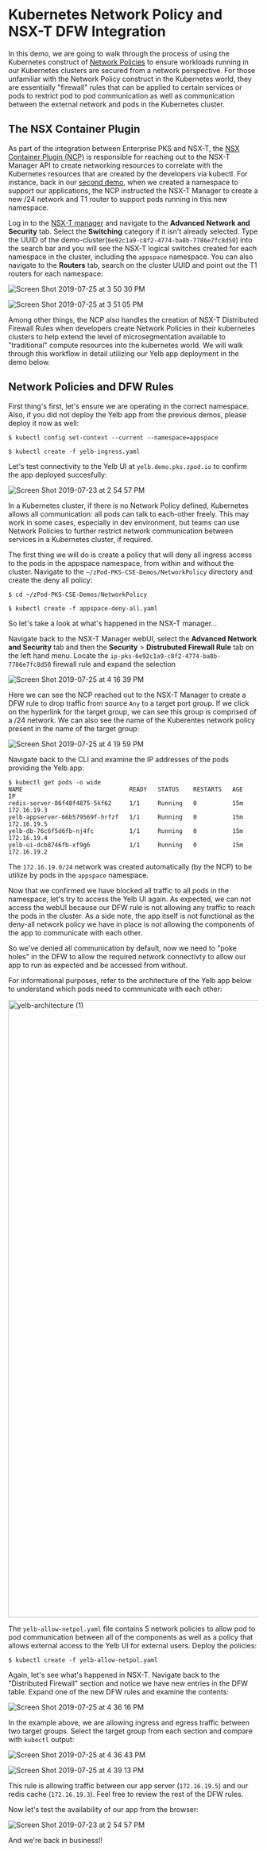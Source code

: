 # Kubernetes Network Policy and NSX-T DFW Integration

In this demo, we are going to walk through the process of using the Kubernetes construct of [Network Policies](https://kubernetes.io/docs/concepts/services-networking/network-policies/) to ensure workloads running in our Kubernetes clusters are secured from a network perspective. For those unfamiliar with the Network Policy construct in the Kubernetes world, they are essentially "firewall" rules that can be applied to certain services or pods to restrict pod to pod communication as well as communication between the external network and pods in the Kubernetes cluster.

## The NSX Container Plugin

As part of the integration between Enterprise PKS and NSX-T, the [NSX Container Plugin (NCP)](https://docs.vmware.com/en/VMware-NSX-T-Data-Center/2.4/com.vmware.nsxt.ncp_kubernetes.do) is responsible for reaching out to the NSX-T Manager API to create networking resources to correlate with the Kubernetes resources that are created by the developers via kubectl. For instance, back in our [second demo](https://github.com/mann1mal/zPod-PKS-CSE-Demos/tree/master/GuestbookDemo), when we created a namespace to support our applications, the NCP instructed the NSX-T Manager to create a new /24 network and T1 router to support pods running in this new namespace.

Log in to the [NSX-T manager](https://nsx.pks.zpod.io) and navigate to the **Advanced Network and Security** tab. Select the **Switching** category if it isn't already selected. Type the UUID of the demo-cluster(`6e92c1a9-c8f2-4774-ba8b-7786e7fc8d50`) into the search bar and you will see the NSX-T logical switches created for each namespace in the cluster, including the `appspace` namespace. You can also navigate to the **Routers** tab, search on the cluster UUID and point out the T1 routers for each namespace:

![Screen Shot 2019-07-25 at 3 50 30 PM](https://user-images.githubusercontent.com/32826912/61904215-5ef6da00-aef4-11e9-8049-04159ad5e86d.png)

![Screen Shot 2019-07-25 at 3 51 05 PM](https://user-images.githubusercontent.com/32826912/61904220-63bb8e00-aef4-11e9-9b2c-06a4f6b62e75.png)

Among other things, the NCP also handles the creation of NSX-T Distributed Firewall Rules when developers create Network Policies in their kubernetes clusters to help extend the level of microsegmentation available to "traditional" compute resources into the kubernetes world. We will walk through this workflow in detail utilizing our Yelb app deployment in the demo below.

## Network Policies and DFW Rules

First thing's first, let's ensure we are operating in the correct namespace. Also, if you did not deploy the Yelb app from the previous demos, please deploy it now as well:
~~~
$ kubectl config set-context --current --namespace=appspace
~~~
~~~
$ kubectl create -f yelb-ingress.yaml
~~~
Let's test connectivity to the Yelb UI at `yelb.demo.pks.zpod.io` to confirm the app deployed succesfully:

![Screen Shot 2019-07-23 at 2 54 57 PM](https://user-images.githubusercontent.com/32826912/61739173-eb20ca00-ad59-11e9-9a76-6af44e8476bf.png)

In a Kubernetes cluster, if there is no Network Policy defined, Kubernetes allows all communication: all pods can talk to each-other freely. This may work in some cases, especially in dev environment, but teams can use Network Policies to further restrict network communication between services in a Kubernetes cluster, if required.

The first thing we will do is create a policy that will deny all ingress access to the pods in the appspace namespace, from within and without the cluster. Navigate to the `~/zPod-PKS-CSE-Demos/NetworkPolicy` directory and create the deny all policy:
~~~
$ cd ~/zPod-PKS-CSE-Demos/NetworkPolicy
~~~
~~~
$ kubectl create -f appspace-deny-all.yaml
~~~
So let's take a look at what's happened in the NSX-T manager...

Navigate back to the NSX-T Manager webUI, select the **Advanced Network and Security** tab and then the **Security** > **Distrubuted Firewall Rule** tab on the left hand menu. Locate the `ip-pks-6e92c1a9-c8f2-4774-ba8b-7786e7fc8d50` firewall rule and expand the selection

![Screen Shot 2019-07-25 at 4 16 39 PM](https://user-images.githubusercontent.com/32826912/61905732-cbbfa380-aef7-11e9-97dc-0b587eb08213.png)

Here we can see the NCP reached out to the NSX-T Manager to create a DFW rule to drop traffic from source `Any` to a target port group. If we click on the hyperlink for the target group, we can see this group is comprised of a /24 network. We can also see the name of the Kuberentes network policy present in the name of the target group:

![Screen Shot 2019-07-25 at 4 19 59 PM](https://user-images.githubusercontent.com/32826912/61905851-13dec600-aef8-11e9-9524-86f7ddd1308f.png)

Navigate back to the CLI and examine the IP addresses of the pods providing the Yelb app:
~~~
$ kubectl get pods -o wide
NAME                              READY   STATUS    RESTARTS   AGE   IP 
redis-server-86f48f4875-5kf62     1/1     Running   0          15m   172.16.19.3   
yelb-appserver-66b579569f-hrfzf   1/1     Running   0          15m   172.16.19.5   
yelb-db-76c6f5d6fb-nj4fc          1/1     Running   0          15m   172.16.19.4   
yelb-ui-dcb8746fb-xf9g6           1/1     Running   0          15m   172.16.19.2   
~~~
The `172.16.19.0/24` network was created automatically (by the NCP) to be utilize by pods in the `appspace` namespace.

Now that we confirmed we have blocked all traffic to all pods in the namespace, let's try to access the Yelb UI again. As expected, we can not access the webUI because our DFW rule is not allowing any traffic to reach the pods in the cluster. As a side note, the app itself is not functional as the deny-all network policy we have in place is not allowing the components of the app to communicate with each other.

So we've denied all communication by default, now we need to "poke holes" in the DFW to allow the required network connectivty to allow our app to run as expected and be accessed from without.

For informational purposes, refer to the architecture of the Yelb app below to understand which pods need to communicate with each other:

<img width="1243" alt="yelb-architecture (1)" src="https://user-images.githubusercontent.com/32826912/61906544-8bf9bb80-aef9-11e9-9fdd-d25604da7cf8.png">

The `yelb-allow-netpol.yaml` file contains 5 network policies to allow pod to pod communication between all of the components as well as a policy that allows external access to the Yelb UI for external users. Deploy the policies:
~~~
$ kubectl create -f yelb-allow-netpol.yaml
~~~
Again, let's see what's happened in NSX-T. Navigate back to the "Distributed Firewall" section and notice we have new entries in the DFW table. Expand one of the new DFW rules and examine the contents:

![Screen Shot 2019-07-25 at 4 36 16 PM](https://user-images.githubusercontent.com/32826912/61907166-e7787900-aefa-11e9-92b0-02c4452fa445.png)

In the example above, we are allowing ingress and egress traffic between two target groups. Select the target group from each section and compare with `kubectl` output:

![Screen Shot 2019-07-25 at 4 36 43 PM](https://user-images.githubusercontent.com/32826912/61907171-e8a9a600-aefa-11e9-8732-efbb60c74635.png)

![Screen Shot 2019-07-25 at 4 39 13 PM](https://user-images.githubusercontent.com/32826912/61907175-e9423c80-aefa-11e9-9ddd-1996a25b46b3.png)

This rule is allowing traffic between our app server (`172.16.19.5`) and our redis cache (`172.16.19.3`). Feel free to review the rest of the DFW rules.

Now let's test the availability of our app from the browser:

![Screen Shot 2019-07-23 at 2 54 57 PM](https://user-images.githubusercontent.com/32826912/61739173-eb20ca00-ad59-11e9-9a76-6af44e8476bf.png)

And we're back in business!!




